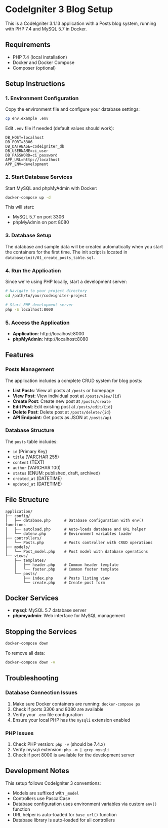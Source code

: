 # CodeIgniter 3 Blog Setup

This is a CodeIgniter 3.1.13 application with a Posts blog system, running with PHP 7.4 and MySQL 5.7 in Docker.

## Requirements

- PHP 7.4 (local installation)
- Docker and Docker Compose
- Composer (optional)

## Setup Instructions

### 1. Environment Configuration

Copy the environment file and configure your database settings:

```bash
cp env.example .env
```

Edit `.env` file if needed (default values should work):

```
DB_HOST=localhost
DB_PORT=3306
DB_DATABASE=codeigniter_db
DB_USERNAME=ci_user
DB_PASSWORD=ci_password
APP_URL=http://localhost
APP_ENV=development
```

### 2. Start Database Services

Start MySQL and phpMyAdmin with Docker:

```bash
docker-compose up -d
```

This will start:

- MySQL 5.7 on port 3306
- phpMyAdmin on port 8080

### 3. Database Setup

The database and sample data will be created automatically when you start the containers for the first time. The init script is located in `database/init/01_create_posts_table.sql`.

### 4. Run the Application

Since we're using PHP locally, start a development server:

```bash
# Navigate to your project directory
cd /path/to/your/codeigniter-project

# Start PHP development server
php -S localhost:8000
```

### 5. Access the Application

- **Application**: http://localhost:8000
- **phpMyAdmin**: http://localhost:8080

## Features

### Posts Management

The application includes a complete CRUD system for blog posts:

- **List Posts**: View all posts at `/posts` or homepage
- **View Post**: View individual post at `/posts/view/{id}`
- **Create Post**: Create new post at `/posts/create`
- **Edit Post**: Edit existing post at `/posts/edit/{id}`
- **Delete Post**: Delete post at `/posts/delete/{id}`
- **API Endpoint**: Get posts as JSON at `/posts/api`

### Database Structure

The `posts` table includes:

- `id` (Primary Key)
- `title` (VARCHAR 255)
- `content` (TEXT)
- `author` (VARCHAR 100)
- `status` (ENUM: published, draft, archived)
- `created_at` (DATETIME)
- `updated_at` (DATETIME)

## File Structure

```
application/
├── config/
│   ├── database.php      # Database configuration with env() functions
│   ├── autoload.php      # Auto-loads database and URL helper
│   └── dotenv.php        # Environment variables loader
├── controllers/
│   └── Posts.php         # Posts controller with CRUD operations
├── models/
│   └── Post_model.php    # Post model with database operations
└── views/
    ├── templates/
    │   ├── header.php    # Common header template
    │   └── footer.php    # Common footer template
    └── posts/
        ├── index.php     # Posts listing view
        └── create.php    # Create post form
```

## Docker Services

- **mysql**: MySQL 5.7 database server
- **phpmyadmin**: Web interface for MySQL management

## Stopping the Services

```bash
docker-compose down
```

To remove all data:

```bash
docker-compose down -v
```

## Troubleshooting

### Database Connection Issues

1. Make sure Docker containers are running: `docker-compose ps`
2. Check if ports 3306 and 8080 are available
3. Verify your `.env` file configuration
4. Ensure your local PHP has the `mysqli` extension enabled

### PHP Issues

1. Check PHP version: `php -v` (should be 7.4.x)
2. Verify mysqli extension: `php -m | grep mysqli`
3. Check if port 8000 is available for the development server

## Development Notes

This setup follows CodeIgniter 3 conventions:

- Models are suffixed with `_model`
- Controllers use PascalCase
- Database configuration uses environment variables via custom `env()` function
- URL helper is auto-loaded for `base_url()` function
- Database library is auto-loaded for all controllers
